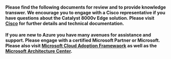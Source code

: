 #### Please find the following documents for review and to provide knowledge transwer. We encourage you to engage with a Cisco representative if you have questions about the Catalyst 8000v Edge solution. Please visit [Cisco](www.cisco.com) for further details and technical documentation. 

#### If you are new to Azure you have many avenues for assistance and support. Please engage with a certified Microsoft Partner or Microsoft. Please also visit [Microsoft Cloud Adoption Framewaork](https://learn.microsoft.com/en-us/azure/cloud-adoption-framework/) as well as the [Microsoft Architecture Center](https://learn.microsoft.com/en-us/azure/architecture/).
